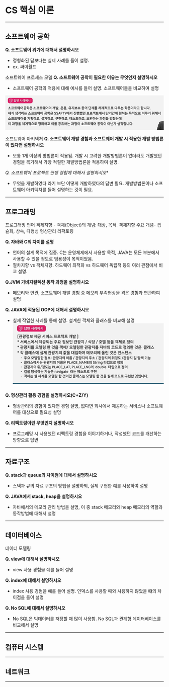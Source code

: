 # CS 핵심 이론

---

## 소프트웨어 공학

**Q. 소프트웨어 위기에 대해서 설명하시오** 
- 정형화된 답보다는 실제 사례를 들어 설명.
- ex. 싸이월드

소프트웨어 프로세스 모델
**Q. 소프트웨어 공학이 필요한 이유는 무엇인지 설명하시오** 
- 소프트웨어 공학의 적용에 대해 예시를 들어 설명. 소프트웨어들을 비교하여 설명

![Alt text](image-1.png)

소프트웨어 아키텍처
**Q. 소프트웨어 개발 경험과 소프트웨어 개발 시 적용한 개발 방법론이 있다면 설명하시오**
- 보통 1개 이상의 방법론이 적용됨. 개발 시 고려한 개발방법론이 없더라도 개발했던 경험을 복기해서 가장 적절한 개발방법론을 적용하여 설명.

*Q. 소프트웨어 프로젝트 진행 경험에 대해서 설명하시오**
- 무엇을 개발하였다 라기 보단 어떻게 개발하였다의 답변 필요. 개발방법론이나 소프트웨어 아키텍처를 들어 설명하는 것이 필요.

---

## 프로그래밍

프로그래밍 언어
객체지향 - 객체(Object)의 개념: 대상, 목적.
객체지향 주요 개념- 캡슐화, 상속, 다형성
형상관리
리팩토링


**Q.  자바와 C의 차이를 설명**
- 언어의 설계 목적에 집중. C는 운영체제에서 사용할 목적, JAVA는 모든 부분에서 사용할 수 있을 정도로 범용성이 목적이었음.
- 절차지향 vs 객체지향. 하드웨어 최적화 vs 하드웨어 독립적 등의 여러 관점에서 비교 설명.

**Q.JVM 가비지컬렉션 동작 과정을 설명하시오**
- 메모리와 연관, 소프트웨어 개발 경험 중 메모리 부족현상을 겪은 경험과 연관하여 설명

**Q. JAVA에 적용된 OOP에 대해서 설명하시오**
- 실제 작업한 사례를 통해 설명. 설계한 객체와 클래스를 비교해 설명
  ![Alt text](image-2.png)

**Q. 형상관리 활용 경험을 설명하시오(C+Z/Y)**
- 형상관리의 경험이 있다면 경험 설명, 없다면 회사에서 제공하는 서비스나 소프트웨어를 대상으로 필요성 설명

**Q. 리팩토링이란 무엇인지 설명하시오**
- 프로그래밍 시 사용했던 리팩토링 경험을 이야기하거나, 작성했던 코드를 개선하는 방향으로 답변

---
## 자료구조


**Q. stack과 queue의 차이점에 대해서 설명하시오**
- 스택과 큐의 자료 구조의 방법을 설명하되, 실제 구현한 예를 사용하여 설명
  
**Q. JAVA에서 stack, heap을 설명하시오**
- 자바에서의 메모리 관리 방법을 설명, 이 중 stack 메모리와 heap 메모리의 역할과 동작방법에 대해서 설명

---

## 데이터베이스

데이터 모델링


**Q. view에 대해서 설명하시오**
- view 사용 경험을 예를 들어 설명
 
**Q. index에 대해서 설명하시오**
- index 사용 경험을 예를 들어 설명. 인덱스를 사용할 때와 사용하지 않았을 떄의 차이점을 들어 설명
  
**Q. No SQL에 대해서 설명하시오**
- No SQL은 빅데이터를 저장할 때 많이 사용함. No SQL과 관계형 데이터베이스를 비교해서 설명

---

## 컴퓨터 시스템

---

## 네트워크

---

